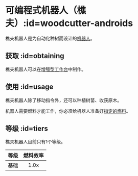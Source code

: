 # 可编程式机器人（樵夫）:id=woodcutter-androids

樵夫机器人是为自动化种树而设计的[机器人](/Androids)。

## 获取 :id=obtaining

樵夫机器人可以在[增强型工作台](/Enhanced-Crafting-Table)中制作。

## 使用 :id=usage

樵夫机器人除了移动指令外，还可以种植树苗、收获原木。

机器人需要燃料才能工作，你必须给机器人准备好[指定的燃料](/Normal-Androids#power-source)。

## 等级 :id=tiers

樵夫机器人目前只有1个等级。

| 等级 | 燃料效率 |
| ----- | :-------------: |
| 基础 | 1.0x            |
